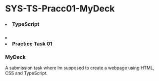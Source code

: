 # SYS-TS-Pracc01-MyDeck
### <li> TypeScript
### <li><li>Practice Task 01
### MyDeck
A submission task where Im supposed to create a webpage using HTML, CSS and TypeScript. 
